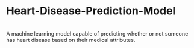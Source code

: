 # Heart-Disease-Prediction-Model
<br>A machine learning model capable of predicting whether or not someone has heart disease based on their medical attributes.</br>
